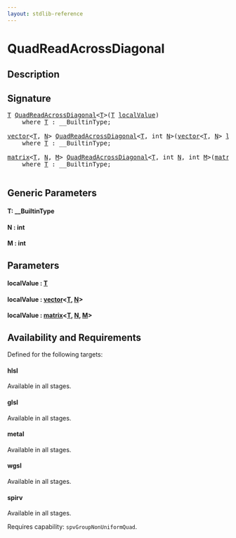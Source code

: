 ```yaml
---
layout: stdlib-reference
---
```


# QuadReadAcrossDiagonal

## Description





## Signature 

<pre>
<a href="quadreadacrossdiagonal-048e.html#typeparam-T" class="code_type">T</a> <a href="quadreadacrossdiagonal-048e.html">QuadReadAcrossDiagonal</a>&lt;<a href="quadreadacrossdiagonal-048e.html#typeparam-T" class="code_type">T</a>&gt;(<a href="quadreadacrossdiagonal-048e.html#typeparam-T" class="code_type">T</a> <a href="quadreadacrossdiagonal-048e.html#decl-localValue" class="code_param">localValue</a>)
    <span class='code_keyword'>where</span> <a href="quadreadacrossdiagonal-048e.html#typeparam-T" class="code_type">T</a> : __BuiltinType;

<a href="../types/vector/index.html" class="code_type">vector</a>&lt;<a href="quadreadacrossdiagonal-048e.html#typeparam-T" class="code_type">T</a>, <a href="quadreadacrossdiagonal-048e.html#decl-N" class="code_var">N</a>&gt; <a href="quadreadacrossdiagonal-048e.html">QuadReadAcrossDiagonal</a>&lt;<a href="quadreadacrossdiagonal-048e.html#typeparam-T" class="code_type">T</a>, <span class="code_keyword">int</span> <a href="quadreadacrossdiagonal-048e.html#decl-N" class="code_var">N</a>&gt;(<a href="../types/vector/index.html" class="code_type">vector</a>&lt;<a href="quadreadacrossdiagonal-048e.html#typeparam-T" class="code_type">T</a>, <a href="quadreadacrossdiagonal-048e.html#decl-N" class="code_var">N</a>&gt; <a href="quadreadacrossdiagonal-048e.html#decl-localValue" class="code_param">localValue</a>)
    <span class='code_keyword'>where</span> <a href="quadreadacrossdiagonal-048e.html#typeparam-T" class="code_type">T</a> : __BuiltinType;

<a href="../types/matrix/index.html" class="code_type">matrix</a>&lt;<a href="quadreadacrossdiagonal-048e.html#typeparam-T" class="code_type">T</a>, <a href="quadreadacrossdiagonal-048e.html#decl-N" class="code_var">N</a>, <a href="quadreadacrossdiagonal-048e.html#decl-M" class="code_var">M</a>&gt; <a href="quadreadacrossdiagonal-048e.html">QuadReadAcrossDiagonal</a>&lt;<a href="quadreadacrossdiagonal-048e.html#typeparam-T" class="code_type">T</a>, <span class="code_keyword">int</span> <a href="quadreadacrossdiagonal-048e.html#decl-N" class="code_var">N</a>, <span class="code_keyword">int</span> <a href="quadreadacrossdiagonal-048e.html#decl-M" class="code_var">M</a>&gt;(<a href="../types/matrix/index.html" class="code_type">matrix</a>&lt;<a href="quadreadacrossdiagonal-048e.html#typeparam-T" class="code_type">T</a>, <a href="quadreadacrossdiagonal-048e.html#decl-N" class="code_var">N</a>, <a href="quadreadacrossdiagonal-048e.html#decl-M" class="code_var">M</a>&gt; <a href="quadreadacrossdiagonal-048e.html#decl-localValue" class="code_param">localValue</a>)
    <span class='code_keyword'>where</span> <a href="quadreadacrossdiagonal-048e.html#typeparam-T" class="code_type">T</a> : __BuiltinType;

</pre>

## Generic Parameters

####  <a id="typeparam-T"></a>T: \_\_BuiltinType
####  <a id="decl-N"></a>N  : int
####  <a id="decl-M"></a>M  : int

## Parameters

####  <a id="decl-localValue"></a>localValue  : [T](quadreadacrossdiagonal-048e.html#typeparam-T)
####  <a id="decl-localValue"></a>localValue  : [vector](../types/vector/index.html)\<[T](../types/vector/index.html#typeparam-T), [N](../types/vector/index.html#decl-N)\>
####  <a id="decl-localValue"></a>localValue  : [matrix](../types/matrix/index.html)\<[T](../types/matrix/t-0.html), [N](../types/matrix/index.html#decl-N), [M](../types/matrix/index.html#decl-M)\>

## Availability and Requirements

Defined for the following targets:

#### hlsl
Available in all stages.

#### glsl
Available in all stages.

#### metal
Available in all stages.

#### wgsl
Available in all stages.

#### spirv
Available in all stages.

Requires capability: `spvGroupNonUniformQuad`.


